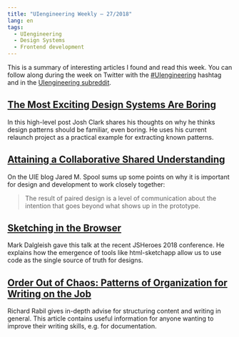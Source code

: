 ```yaml
---
title: "UIengineering Weekly – 27/2018"
lang: en
tags:
  - UIengineering
  - Design Systems
  - Frontend development
---
```


This is a summary of interesting articles I found and read this week.
You can follow along during the week on Twitter with the [#UIengineering](https://twitter.com/search?q=%23UIengineering) hashtag
and in the [UIengineering subreddit](https://www.reddit.com/r/UIengineering/).

## [The Most Exciting Design Systems Are Boring](https://bigmedium.com/ideas/boring-design-systems.html#inventionhappensintheproducts)

In this high-level post Josh Clark shares his thoughts on why he thinks design patterns should be familiar, even boring.
He uses his current relaunch project as a practical example for extracting known patterns.

## [Attaining a Collaborative Shared Understanding](https://articles.uie.com/collaborative_shared_understanding/)

On the UIE blog Jared M. Spool sums up some points on why it is important for design and development to work closely together:

> The result of paired design is a level of communication about the intention that goes beyond what shows up in the prototype.

## [Sketching in the Browser](https://youtube.com/watch?v=ohw6AgPbJoE)

Mark Dalgleish gave this talk at the recent JSHeroes 2018 conference. He explains how the emergence of tools like html-sketchapp allow us to use code as the single source of truth for designs.

## [Order Out of Chaos: Patterns of Organization for Writing on the Job](https://alistapart.com/article/order-out-of-chaos-patterns-of-organization-for-writing-on-the-job)

Richard Rabil gives in-depth advise for structuring content and writing in general. This article contains useful information for anyone wanting to improve their writing skills, e.g. for documentation.
